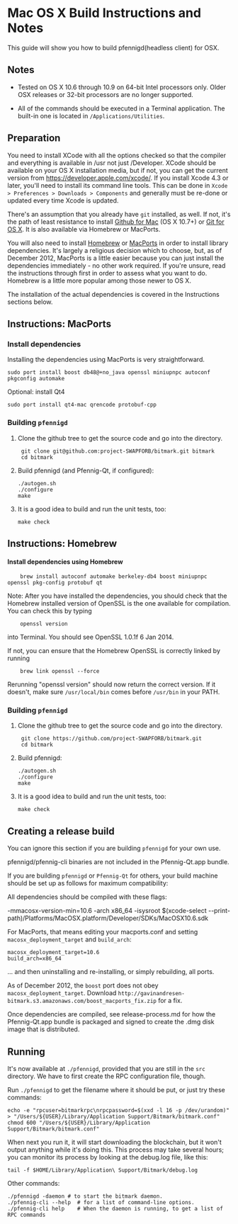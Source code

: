 Mac OS X Build Instructions and Notes
====================================
This guide will show you how to build pfennigd(headless client) for OSX.

Notes
-----

* Tested on OS X 10.6 through 10.9 on 64-bit Intel processors only.
Older OSX releases or 32-bit processors are no longer supported.

* All of the commands should be executed in a Terminal application. The
built-in one is located in `/Applications/Utilities`.

Preparation
-----------

You need to install XCode with all the options checked so that the compiler
and everything is available in /usr not just /Developer. XCode should be
available on your OS X installation media, but if not, you can get the
current version from https://developer.apple.com/xcode/. If you install
Xcode 4.3 or later, you'll need to install its command line tools. This can
be done in `Xcode > Preferences > Downloads > Components` and generally must
be re-done or updated every time Xcode is updated.

There's an assumption that you already have `git` installed, as well. If
not, it's the path of least resistance to install [Github for Mac](https://mac.github.com/)
(OS X 10.7+) or
[Git for OS X](https://code.google.com/p/git-osx-installer/). It is also
available via Homebrew or MacPorts.

You will also need to install [Homebrew](http://brew.sh)
or [MacPorts](https://www.macports.org/) in order to install library
dependencies. It's largely a religious decision which to choose, but, as of
December 2012, MacPorts is a little easier because you can just install the
dependencies immediately - no other work required. If you're unsure, read
the instructions through first in order to assess what you want to do.
Homebrew is a little more popular among those newer to OS X.

The installation of the actual dependencies is covered in the Instructions
sections below.

Instructions: MacPorts
----------------------

### Install dependencies

Installing the dependencies using MacPorts is very straightforward.

    sudo port install boost db48@+no_java openssl miniupnpc autoconf pkgconfig automake

Optional: install Qt4

    sudo port install qt4-mac qrencode protobuf-cpp

### Building `pfennigd`

1. Clone the github tree to get the source code and go into the directory.

        git clone git@github.com:project-SWAPFORB/bitmark.git bitmark
        cd bitmark

2.  Build pfennigd (and Pfennig-Qt, if configured):

        ./autogen.sh
        ./configure
        make

3.  It is a good idea to build and run the unit tests, too:

        make check

Instructions: Homebrew
----------------------

#### Install dependencies using Homebrew

        brew install autoconf automake berkeley-db4 boost miniupnpc openssl pkg-config protobuf qt

Note: After you have installed the dependencies, you should check that the Homebrew installed version of OpenSSL is the one available for compilation. You can check this by typing

        openssl version

into Terminal. You should see OpenSSL 1.0.1f 6 Jan 2014.

If not, you can ensure that the Homebrew OpenSSL is correctly linked by running

        brew link openssl --force

Rerunning "openssl version" should now return the correct version. If it
doesn't, make sure `/usr/local/bin` comes before `/usr/bin` in your
PATH. 

### Building `pfennigd`

1. Clone the github tree to get the source code and go into the directory.

        git clone https://github.com/project-SWAPFORB/bitmark.git
        cd bitmark

2.  Build pfennigd:

        ./autogen.sh
        ./configure
        make

3.  It is a good idea to build and run the unit tests, too:

        make check

Creating a release build
------------------------
You can ignore this section if you are building `pfennigd` for your own use.

pfennigd/pfennig-cli binaries are not included in the Pfennig-Qt.app bundle.

If you are building `pfennigd` or `Pfennig-Qt` for others, your build machine should be set up
as follows for maximum compatibility:

All dependencies should be compiled with these flags:

 -mmacosx-version-min=10.6
 -arch x86_64
 -isysroot $(xcode-select --print-path)/Platforms/MacOSX.platform/Developer/SDKs/MacOSX10.6.sdk

For MacPorts, that means editing your macports.conf and setting
`macosx_deployment_target` and `build_arch`:

    macosx_deployment_target=10.6
    build_arch=x86_64

... and then uninstalling and re-installing, or simply rebuilding, all ports.

As of December 2012, the `boost` port does not obey `macosx_deployment_target`.
Download `http://gavinandresen-bitmark.s3.amazonaws.com/boost_macports_fix.zip`
for a fix.

Once dependencies are compiled, see release-process.md for how the Pfennig-Qt.app
bundle is packaged and signed to create the .dmg disk image that is distributed.

Running
-------

It's now available at `./pfennigd`, provided that you are still in the `src`
directory. We have to first create the RPC configuration file, though.

Run `./pfennigd` to get the filename where it should be put, or just try these
commands:

    echo -e "rpcuser=bitmarkrpc\nrpcpassword=$(xxd -l 16 -p /dev/urandom)" > "/Users/${USER}/Library/Application Support/Bitmark/bitmark.conf"
    chmod 600 "/Users/${USER}/Library/Application Support/Bitmark/bitmark.conf"

When next you run it, it will start downloading the blockchain, but it won't
output anything while it's doing this. This process may take several hours;
you can monitor its process by looking at the debug.log file, like this:

    tail -f $HOME/Library/Application\ Support/Bitmark/debug.log

Other commands:

    ./pfennigd -daemon # to start the bitmark daemon.
    ./pfennig-cli --help  # for a list of command-line options.
    ./pfennig-cli help    # When the daemon is running, to get a list of RPC commands
